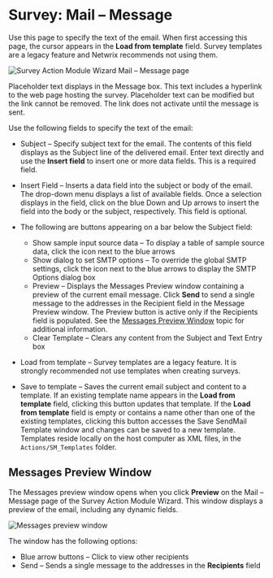 # Survey: Mail – Message

Use this page to specify the text of the email. When first accessing this page, the cursor appears
in the **Load from template** field. Survey templates are a legacy feature and Netwrix recommends
not using them.

![Survey Action Module Wizard Mail – Message page](/img/product_docs/accessanalyzer/admin/action/survey/mailmessage.webp)

Placeholder text displays in the Message box. This text includes a hyperlink to the web page hosting
the survey. Placeholder text can be modified but the link cannot be removed. The link does not
activate until the message is sent.

Use the following fields to specify the text of the email:

- Subject – Specify subject text for the email. The contents of this field displays as the Subject
  line of the delivered email. Enter text directly and use the **Insert field** to insert one or
  more data fields. This is a required field.
- Insert Field – Inserts a data field into the subject or body of the email. The drop-down menu
  displays a list of available fields. Once a selection displays in the field, click on the blue
  Down and Up arrows to insert the field into the body or the subject, respectively. This field is
  optional.
- The following are buttons appearing on a bar below the Subject field:

    - Show sample input source data – To display a table of sample source data, click the icon next
      to the blue arrows
    - Show dialog to set SMTP options – To override the global SMTP settings, click the icon next to
      the blue arrows to display the SMTP Options dialog box
    - Preview – Displays the Messages Preview window containing a preview of the current email
      message. Click **Send** to send a single message to the addresses in the Recipient field in
      the Message Preview window. The Preview button is active only if the Recipients field is
      populated. See the [Messages Preview Window](#messages-preview-window) topic for additional
      information.
    - Clear Template – Clears any content from the Subject and Text Entry box

- Load from template – Survey templates are a legacy feature. It is strongly recommended not use
  templates when creating surveys.
- Save to template – Saves the current email subject and content to a template. If an existing
  template name appears in the **Load from template** field, clicking this button updates that
  template. If the **Load from template** field is empty or contains a name other than one of the
  existing templates, clicking this button accesses the Save SendMail Template window and changes
  can be saved to a new template. Templates reside locally on the host computer as XML files, in the
  `Actions/SM_Templates` folder.

## Messages Preview Window

The Messages preview window opens when you click **Preview** on the Mail – Message page of the
Survey Action Module Wizard. This window displays a preview of the email, including any dynamic
fields.

![Messages preview window](/img/product_docs/accessanalyzer/admin/action/survey/messagespreview.webp)

The window has the following options:

- Blue arrow buttons – Click to view other recipients
- Send – Sends a single message to the addresses in the **Recipients** field
